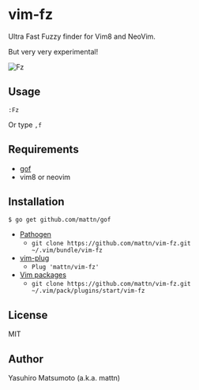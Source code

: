 # vim-fz

Ultra Fast Fuzzy finder for Vim8 and NeoVim.

But very very experimental!

![Fz](https://raw.githubusercontent.com/mattn/vim-fz/master/screenshot.gif)

## Usage

```
:Fz
```

Or type `,f`

## Requirements

* [gof](https://github.com/mattn/gof)
* vim8 or neovim

## Installation

```
$ go get github.com/mattn/gof
```

*  [Pathogen](https://github.com/tpope/vim-pathogen)
    * `git clone https://github.com/mattn/vim-fz.git ~/.vim/bundle/vim-fz`
*  [vim-plug](https://github.com/junegunn/vim-plug)
    * `Plug 'mattn/vim-fz'`
*  [Vim packages](http://vimhelp.appspot.com/repeat.txt.html#packages)
    * `git clone https://github.com/mattn/vim-fz.git ~/.vim/pack/plugins/start/vim-fz`

## License

MIT

## Author

Yasuhiro Matsumoto (a.k.a. mattn)
